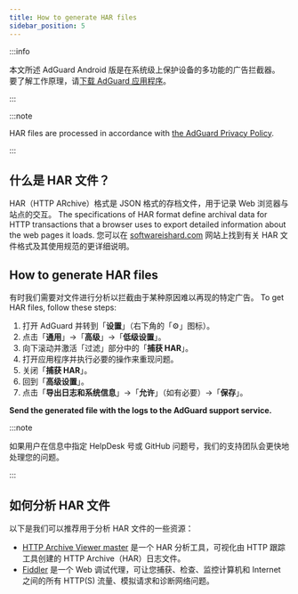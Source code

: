```yaml
---
title: How to generate HAR files
sidebar_position: 5
---
```


:::info

本文所述 AdGuard Android 版是在系统级上保护设备的多功能的广告拦截器。 要了解工作原理，请[下载 AdGuard 应用程序](https://agrd.io/download-kb-adblock)。

:::

:::note

HAR files are processed in accordance with [the AdGuard Privacy Policy](https://adguard.com/en/privacy.html).

:::

## 什么是 HAR 文件？

HAR（HTTP ARchive）格式是 JSON 格式的存档文件，用于记录 Web 浏览器与站点的交互。 The specifications of HAR format define archival data for HTTP transactions that a browser uses to export detailed information about the web pages it loads. 您可以在 [softwareishard.com](http://www.softwareishard.com/blog/har-12-spec/) 网站上找到有关 HAR 文件格式及其使用规范的更详细说明。

## How to generate HAR files

有时我们需要对文件进行分析以拦截由于某种原因难以再现的特定广告。 To get HAR files, follow these steps:

1. 打开 AdGuard 并转到「**设置**」（右下角的「⚙」图标）。
2. 点击「**通用**」→「**高级**」→「**低级设置**」。
3. 向下滚动并激活「过滤」部分中的「**捕获 HAR**」。
4. 打开应用程序并执行必要的操作来重现问题。
5. 关闭「**捕获 HAR**」。
6. 回到「**高级设置**」。
7. 点击「**导出日志和系统信息**」→「**允许**」（如有必要）→「**保存**」。

**Send the generated file with the logs to the AdGuard support service.**

:::note

如果用户在信息中指定 HelpDesk 号或 GitHub 问题号，我们的支持团队会更快地处理您的问题。

:::

## 如何分析 HAR 文件

以下是我们可以推荐用于分析 HAR 文件的一些资源：

- [HTTP Archive Viewer master](https://gitgrimbo.github.io/harviewer/master/) 是一个 HAR 分析工具，可视化由 HTTP 跟踪工具创建的 HTTP Archive（HAR）日志文件。
- [Fiddler](https://www.telerik.com/fiddler) 是一个 Web 调试代理，可让您捕获、检查、监控计算机和 Internet 之间的所有 HTTP(S) 流量、模拟请求和诊断网络问题。

